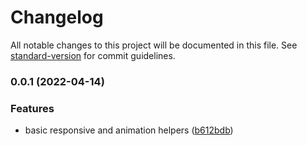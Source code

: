 # Changelog

All notable changes to this project will be documented in this file. See [standard-version](https://github.com/conventional-changelog/standard-version) for commit guidelines.

### 0.0.1 (2022-04-14)

### Features

- basic responsive and animation helpers ([b612bdb](https://github.com/Webeleon/scss-toolkit/commit/b612bdb1c9c3eaf6cf2b0a18803aafd22e99378a))

